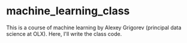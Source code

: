 # machine_learning_class
This is a course of machine learning by Alexey Grigorev (principal data science at OLX). Here, I'll write the class code.
